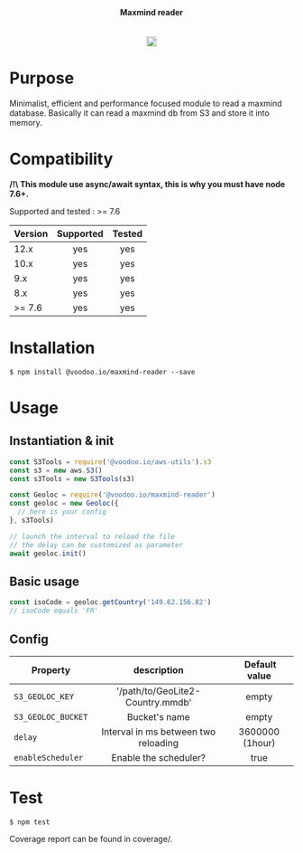 <div align="center">
<b>Maxmind reader</b><br/>
<br/><br/>

<a href="https://badge.fury.io/js/maxmind-reader">
   <img src="https://badge.fury.io/js/maxmind-reader.svg" alt="npm version" height="18">
</a>
</div>


# Purpose

Minimalist, efficient and performance focused module to read a maxmind database.
Basically it can read a maxmind db from S3 and store it into memory.

# Compatibility

**/!\ This module use async/await syntax, this is why you must have node 7.6+.**

Supported and tested : >= 7.6

| Version       | Supported     | Tested         |
| ------------- |:-------------:|:--------------:|
| 12.x          | yes           | yes            |
| 10.x          | yes           | yes            |
| 9.x           | yes           | yes            |
| 8.x           | yes           | yes            |
| >= 7.6        | yes           | yes            |

# Installation

```console
$ npm install @voodoo.io/maxmind-reader --save
```

# Usage

## Instantiation & init

```javascript
const S3Tools = require('@voodoo.io/aws-utils').s3
const s3 = new aws.S3()
const s3Tools = new S3Tools(s3)

const Geoloc = require('@voodoo.io/maxmind-reader')
const geoloc = new Geoloc({
  // here is your config
}, s3Tools)

// launch the interval to reload the file
// the delay can be customized as parameter
await geoloc.init()
```

## Basic usage
```javascript
const isoCode = geoloc.getCountry('149.62.156.82')
// isoCode equals 'FR'
```

## Config

| Property           | description                              | Default value  |
| -------------------|:----------------------------------------:|:--------------:|
| `S3_GEOLOC_KEY`    | '/path/to/GeoLite2-Country.mmdb'         | empty          |
| `S3_GEOLOC_BUCKET` | Bucket's name                            | empty          |
| `delay`            | Interval in ms between two reloading     | 3600000 (1hour)|
| `enableScheduler`  | Enable the scheduler?                    | true           |

# Test

```console
$ npm test
```

Coverage report can be found in coverage/.
